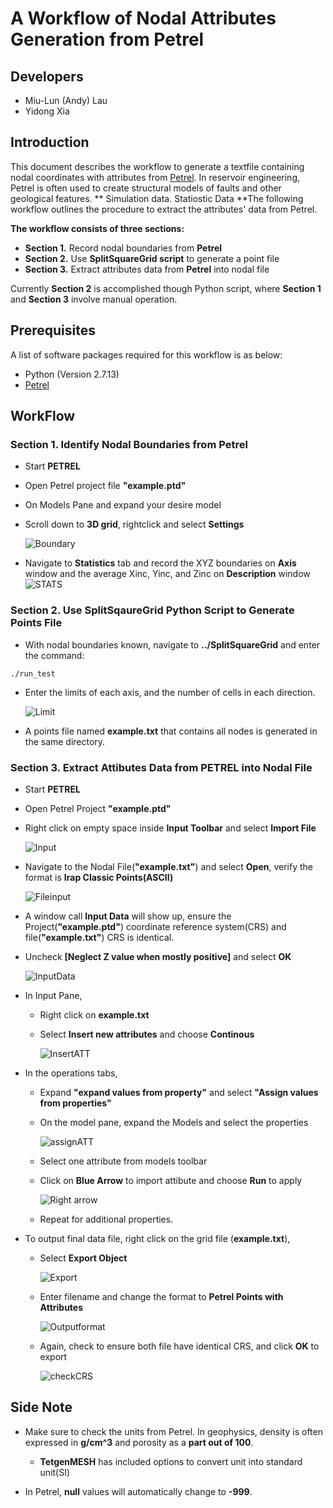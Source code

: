 # A Workflow of Nodal Attributes Generation from Petrel

## Developers

* Miu-Lun (Andy) Lau
* Yidong Xia

## Introduction
This document describes the workflow to generate a textfile containing nodal coordinates with attributes from [Petrel](https://www.software.slb.com/products/petrel). In reservoir engineering, Petrel is often used to create structural models of faults and other geological features. 
** Simulation data. Statiostic Data **The following workflow outlines the procedure to extract the attributes' data from Petrel.  

__The workflow consists of three sections:__

* **Section 1.** Record nodal boundaries from **Petrel** 
* **Section 2.** Use __SplitSquareGrid script__ to generate a point file
* **Section 3.** Extract attributes data from **Petrel** into nodal file

Currently __Section 2__ is accomplished though Python script, where __Section 1__ and __Section 3__ involve manual operation. 
## Prerequisites
A list of software packages required for this workflow is as below:

* Python (Version 2.7.13)
* [Petrel](https://www.software.slb.com/products/petrel)

## WorkFlow
### Section 1. Identify Nodal Boundaries from Petrel

* Start **PETREL**
* Open Petrel project file **"example.ptd"**
* On Models Pane and expand your desire model
* Scroll down to **3D grid**, rightclick and select **Settings**

	![Boundary](./contents/Boundary1.png)
	
* Navigate to **Statistics** tab and record the XYZ boundaries on **Axis** window and the average Xinc, Yinc, and Zinc on **Description** window 
	![STATS](./contents/Statistics.png)

### Section 2. Use SplitSqaureGrid Python Script to Generate Points File

* With nodal boundaries known, navigate to **../SplitSquareGrid** and enter the command:

```
./run_test
```

* Enter the limits of each axis, and the number of cells in each direction.

	![Limit](./contents/splitinput.png)
	
* A points file named **example.txt** that contains all nodes is generated in the same directory. 


### Section 3. Extract Attibutes Data from PETREL into Nodal File

* Start **PETREL**
* Open Petrel Project **"example.ptd"**
* Right click on empty space inside **Input Toolbar** and select **Import File**
	
	![Input](./contents/rawinput.png)

* Navigate to the Nodal File(**"example.txt"**) and select **Open**, verify the format is **Irap Classic Points(ASCII)**

	![Fileinput](./contents/fileinput.png)

* A window call **Input Data** will show up, ensure the Project(**"example.ptd"**) coordinate reference system(CRS) and file(**"example.txt"**) CRS is identical.
* Uncheck **[Neglect Z value when mostly positive]** and select **OK**

	![InputData](./contents/inputdata.png)

* In Input Pane,
	* Right click on **example.txt**
	* Select **Insert new attributes** and choose **Continous**
	
		![InsertATT](./contents/insertATT.png)
	
* In the operations tabs,
	* Expand **"expand values from property"** and select **"Assign values from properties"**
	* On the model pane, expand the Models and select the properties
	
		![assignATT](./contents/assignATT.png)
	
	* Select one attribute from models toolbar
	* Click on __Blue Arrow__ to import attibute and choose **Run** to apply

		![Right arrow](./contents/rightarrow.png)
		
	* Repeat for additional properties.
* To output final data file, right click on the grid file (**example.txt**),
	* Select **Export Object**
	
		![Export](./contents/exportobject.png)
	* Enter filename and change the format to **Petrel Points with Attributes** 

		![Outputformat](./contents/outputformat.png)
	
	* Again, check to ensure both file have identical CRS, and click __OK__ to export 

		![checkCRS](./contents/outputCRS.png)

## Side Note

* Make sure to check the units from Petrel. In geophysics, density is often expressed in **g/cm^3** and porosity as a __part out of 100__. 
	* __TetgenMESH__ has included options to convert unit into standard unit(SI)
 
* In Petrel, __null__ values will automatically change to __-999__. 